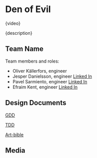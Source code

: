 # Den of Evil

{video}

{description}

## Team Name

Team members and roles:
* Oliver Källerfors, engineer
* Jesper Danielsson, engineer [Linked In](https://www.linkedin.com/in/jesper-danielsson-9b7048159/)
* Pavel Sarmiento, engineer [Linked In](https://www.linkedin.com/in/pavel-sarmiento-5483661a3/)
* Efraim Kent, engineer [Linked In](https://www.linkedin.com/in/efraim-kent-01b8a33b/)



## Design Documents

[GDD](https://docs.google.com/document/d/103UANcyFQGBr5ccG3n7Q8oSQjugDNR5p6Y5rvAKcghM/edit#heading=h.ctqszdyarbr8)

[TDD](https://docs.google.com/document/d/1kh5b8bSrGSGtGyzON_KlcZHEp64tDw4bJCZlrvl4Ckc/edit#heading=h.alh9xc4npudt)

[Art-bible]()

## Media
